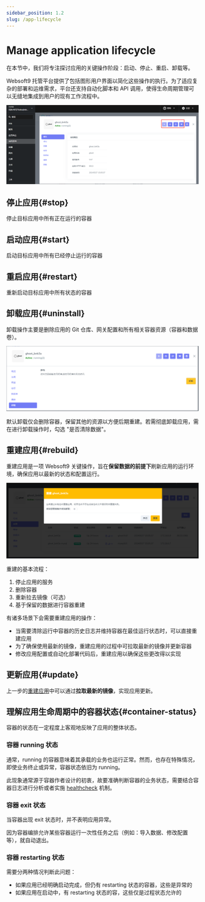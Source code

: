 ```yaml
---
sidebar_position: 1.2
slug: /app-lifecycle
---
```


# Manage application lifecycle

在本节中，我们将专注探讨应用的关键操作阶段：启动、停止、重启、卸载等。

Websoft9 托管平台提供了包括图形用户界面以简化这些操作的执行。为了适应复杂的部署和运维需求，平台还支持自动化脚本和 API 调用，使得生命周期管理可以无缝地集成到用户的现有工作流程中。

![](./assets/websoft9-applife-manage.png)

## 停止应用{#stop}

停止目标应用中所有正在运行的容器

## 启动应用{#start}

启动目标应用中所有已经停止运行的容器

## 重启应用{#restart}

重新启动目标应用中所有状态的容器

## 卸载应用{#uninstall}

卸载操作主要是删除应用的 Git 仓库、网关配置和所有相关容器资源（容器和数据卷）。  

![](./assets/websoft9-uninstall-gui.png)

默认卸载仅会删除容器，保留其他的资源以方便后期重建。若需彻底卸载应用，需在进行卸载操作时，勾选 "是否清除数据"。

## 重建应用{#rebuild}

重建应用是一项 Websoft9 关键操作，旨在**保留数据的前提下**刷新应用的运行环境，确保应用以最新的状态和配置运行。   

![](./assets/websoft9-rebuild-app.png)

重建的基本流程：

1. 停止应用的服务
2. 删除容器
2. 重新拉去镜像（可选）
3. 基于保留的数据进行容器重建

有诸多场景下会需要重建应用的操作：

- 当需要清除运行中容器的历史日志并维持容器在最佳运行状态时，可以直接重建应用
- 为了确保使用最新的镜像，重建应用的过程中可拉取最新的镜像并更新容器
- 修改应用配置或自动化部署代码后，重建应用以确保这些更改得以实现

## 更新应用{#update}

上一步的[重建应用](#rebuild)中可以通过**拉取最新的镜像**，实现应用更新。

## 理解应用生命周期中的容器状态{#container-status}

容器的状态在一定程度上客观地反映了应用的整体状态。

### 容器 running 状态

通常，running 的容器意味着其承载的业务也运行正常。然而，也存在特殊情况，即使业务终止或异常，容器状态依旧为 running。   

此现象通常源于容器作者设计的初衷，故要准确判断容器的业务状态，需要结合容器日志进行分析或者实施 [healthcheck](https://docs.docker.com/compose/compose-file/05-services/#healthcheck) 机制。

### 容器 exit 状态

当容器出现 exit 状态时，并不表明应用异常。   

因为容器编排允许某些容器运行一次性任务之后（例如：导入数据、修改配置等），就自动退出。

### 容器 restarting  状态

需要分两种情况判断此问题：

- 如果应用已经明确启动完成，但仍有 restarting 状态的容器，这些是异常的
- 如果应用在启动中，有 restarting 状态的容，这些仅是过程状态允许的
